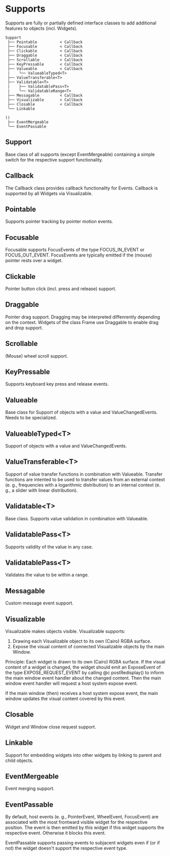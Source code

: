 # Supports

Supports are fully or partially defined interface classes to add additional
features to objects (incl. Widgets).

```
Support
 ├── Pointable          < Callback
 ├── Focusable          < Callback
 ├── Clickable          < Callback
 ├── Draggable          < Callback
 ├── Scrollable         < Callback
 ├── KeyPressable       < Callback
 ├── Valueable          < Callback
 |    ╰── ValueableTyped<T>
 ├── ValueTransferable<T>
 ├── Validatable<T>
 |    ├── ValidatablePass<T>
 |    ╰── ValidatableRange<T>
 ├── Messagable         < Callback
 ├── Visualizable       < Callback
 ├── Closable           < Callback
 ╰── Linkable
 
()
 ├── EventMergeable
 ╰── EventPassable
```

## Support

Base class of all supports (except EventMergeable) containing a simple switch for the respective support functionality.


## Callback

The Callback class provides callback functionality for Events. Callback is supported by all Widgets via Visualizable.


## Pointable

Supports pointer tracking by pointer motion events.


## Focusable

Focusable supports FocusEvents of the type FOCUS_IN_EVENT or FOCUS_OUT_EVENT.
FocusEvents are typically emitted if the (mouse) pointer rests over a widget.


## Clickable

Pointer button click (incl. press and release) support.


## Draggable

Pointer drag support. Dragging may be interpreted diffenrently depending on the
context. Widgets of the class Frame use Draggable to enable drag and drop
support.


## Scrollable

(Mouse) wheel scroll support.


## KeyPressable

Supports keyboard key press and release events.


## Valueable

Base class for Support of objects with a value and ValueChangedEvents. Needs to
be specialized.


## ValueableTyped\<T\>
Support of objects with a value and ValueChangedEvents.


## ValueTransferable\<T\>
Support of value transfer functions in combination with Valueable. Transfer 
functions are intented to be used to transfer values from an external context 
(e. g., frequencies with a logarithmic distribution) to an internal context 
(e. g., a slider with linear distribution).


## Validatable\<T\>

Base class. Supports value validation in combination with Valueable.


## ValidatablePass\<T\>

Supports validity of the value in any case.


## ValidatablePass\<T\>

Validates the value to be within a range.


## Messagable

Custom message event support.


## Visualizable

Visualizable makes objects visible. Visualizable supports:
1. Drawing each Visualizable object to its own (Cairo) RGBA surface.
2. Expose the visual content of connected Visualizable objects by the main
   Window.

Principle: Each widget is drawn to its own (Cairo) RGBA surface. If the visual
content of a widget is changed, the widget should emit an ExposeEvent of the
type EXPOSE_REQUEST_EVENT by calling @c postRedisplay() to inform the main
window event handler about the changed content. Then the main window event
handler will request a host system expose event.

If the main window (then) receives a host system expose event, the main window
updates the visual content covered by this event.


## Closable

Widget and Window close request support.


## Linkable

Support for embedding widgets into other widgets by linking to parent and child
objects.


## EventMergeable

Event merging support.


## EventPassable

By default, host events (e. g., PointerEvent, WheelEvent, FocusEvent) are
associated with the most frontward visible widget for the respective
position. The event is then emitted by this widget if this widget supports
the respective event. Otherwise it blocks this event.

EventPassable supports passing events to subjacent widgets even if (or
if not) the widget doesn't support the respective event type.